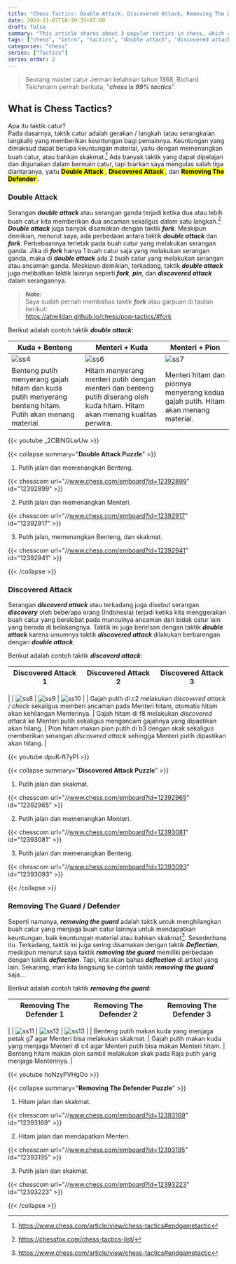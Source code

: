 ```yaml
---
title: "Chess Tactics: Double Attack, Discovered Attack, Removing The Defender"
date: 2024-11-07T10:39:37+07:00
draft: false
summary: "This article shares about 3 popular tactics in chess, which are Double Attack, Discovered Attack, and Removing The Defender"
tags: ["chess", "intro", "tactics", "double attack", "discovered attack", "removing the defender"]
categories: "chess"
series: ["Tactics"]
series_order: 2
---
```


> Seorang master catur Jerman kelahiran tahun 1868, Richard Teichmann pernah berkata, "***chess is 99% tactics***".

## What is Chess Tactics?

Apa itu taktik catur?  
Pada dasarnya, taktik catur adalah gerakan / langkah (atau serangkaian langkah) yang memberikan keuntungan bagi pemainnya. Keuntungan yang dimaksud dapat berupa keuntungan material, yaitu dengan memenangkan buah catur, atau bahkan skakmat.[^1] Ada banyak taktik yang dapat dipelajari dan digunakan dalam bermain catur, tapi biarkan saya mengulas salah tiga diantaranya, yaitu <mark> **Double Attack** </mark>, <mark> **Discovered Attack** </mark>, dan <mark> **Removing The Defender** </mark>.

### Double Attack

Serangan ***double attack*** atau serangan ganda terjadi ketika dua atau lebih buah catur kita memberikan dua ancaman sekaligus dalam satu langkah.[^2] ***Double attack*** juga banyak disamakan dengan taktik ***fork***. Meskipun demikian, menurut saya, ada perbedaan antara taktik ***double attack*** dan ***fork***. Perbebaannya terletak pada buah catur yang melakukan serangan ganda. Jika di ***fork*** hanya 1 buah catur saja yang melakukan serangan ganda, maka di ***double attack*** ada 2 buah catur yang melakukan serangan atau ancaman ganda. Meskipun demikian, terkadang, taktik ***double attack*** juga melibatkan taktik lainnya seperti ***fork***, ***pin***, dan ***discovered attack*** dalam serangannya.

> **Note:**  
> Saya sudah pernah membahas taktik ***fork*** atau garpuan di tautan berikut:  
> https://abwildan.github.io/chess/pop-tactics/#fork 

Berikut adalah contoh taktik ***double attack***:

|   Kuda + Benteng                      |   Menteri + Kuda                      |   Menteri + Pion                       |
|   ---                                 |   ---                                 |   ---                                  |
| ![ss4](/chess/pop-tactics2/ss4.png)   | ![ss6](/chess/pop-tactics2/ss6.png)   | ![ss7](/chess/pop-tactics2/ss7.png)    |
| Benteng putih menyerang gajah hitam dan kuda putih menyerang benteng hitam. Putih akan menang material. | Hitam menyerang menteri putih dengan menteri dan benteng putih diserang oleh kuda hitam. Hitam akan menang kualitas perwira. | Menteri hitam dan pionnya menyerang kedua gajah putih. Hitam akan menang material.  |

{{< youtube _2CBlNGLwUw >}}

{{< collapse summary="**Double Attack Puzzle**" >}} 
1. Putih jalan dan memenangkan Benteng.
 
{{< chesscom url="//www.chess.com/emboard?id=12392899" id="12392899" >}} 

2. Putih jalan dan memenangkan Menteri.

{{< chesscom url="//www.chess.com/emboard?id=12392917" id="12392917" >}} 

3. Putih jalan, memenangkan Benteng, dan skakmat.

{{< chesscom url="//www.chess.com/emboard?id=12392941" id="12392941" >}} 

{{< /collapse >}}

### Discovered Attack

Serangan ***discoverd attack*** atau terkadang juga disebut serangan ***discovery*** oleh beberapa orang (Indonesia) terjadi ketika kita menggerakan buah catur yang berakibat pada munculnya ancaman dari bidak catur lain yang berada di belakangnya. Taktik ini juga beririsan dengan taktik ***double attack*** karena umumnya taktik ***discovered attack*** dilakukan berbarengan dengan ***double attack***.

Berikut adalah contoh taktik ***discoverd attack***:

|   Discovered Attack 1           |   Discovered Attack 2                 |   Discovered Attack 3                  |
|   ---                           |   ---                                 |   ---                                  |
| 
| ![ss8](/chess/pop-tactics2/ss8.png) | ![ss9](/chess/pop-tactics2/ss9.png)   | ![ss10](/chess/pop-tactics2/ss10.png)    |
| Gajah putih di c2 melakukan *discovered attack / check* sekaligus memberi ancaman pada Menteri hitam, otomatis hitam akan kehilangan Menterinya. | Gajah hitam di f8 melakukan *discovered attack* ke Menteri putih sekaligus mengancam gajahnya yang dipastikan akan hilang. | Pion hitam makan pion putih di b3 dengan skak sekaligus memberikan serangan *discovered attack* sehingga Menteri putih dipastikan akan hilang. |

{{< youtube dpuK-ft7yPI >}}

{{< collapse summary="**Discovered Attack Puzzle**" >}} 

1. Putih jalan dan skakmat.

{{< chesscom url="//www.chess.com/emboard?id=12392965" id="12392965" >}} 

2. Putih jalan dan memenangkan Menteri.

{{< chesscom url="//www.chess.com/emboard?id=12393081" id="12393081" >}} 

3. Putih jalan dan memenangkan Benteng. 

{{< chesscom url="//www.chess.com/emboard?id=12393093" id="12393093" >}} 

{{< /collapse >}}

### Removing The Guard / Defender

Seperti namanya, ***removing the guard*** adalah taktik untuk menghilangkan buah catur yang menjaga buah catur lainnya untuk mendapatkan keuntungan, baik keuntungan material atau bahkan skakmat[^1]. Sesederhana itu. Terkadang, taktik ini juga sering disamakan dengan taktik ***Deflection***, meskipun menurut saya taktik ***removing the guard*** memiliki perbedaan dengan taktik ***deflection***. Tapi, kita akan bahas ***deflection*** di artikel yang lain. Sekarang, mari kita langsung ke contoh taktik ***removing the guard*** saja...

Berikut adalah contoh taktik ***removing the guard***:

|   Removing The Defender 1       |   Removing The Defender 2             |   Removing The Defender 3              |
|   ---                           |   ---                                 |   ---                                  |
| 
| ![ss11](/chess/pop-tactics2/ss11.png) | ![ss12](/chess/pop-tactics2/ss12.png)   | ![ss13](/chess/pop-tactics2/ss13.png)    |
| Benteng putih makan kuda yang menjaga petak g7 agar Menteri bisa melakukan skakmat. | Gajah putih makan kuda yang menjaga Menteri di c4 agar Menteri putih bisa makan Menteri hitam. | Benteng hitam makan pion sambil melakukan skak pada Raja putih yang menjaga Menterinya. |

{{< youtube hoNzyPVHgOo >}}

{{< collapse summary="**Removing The Defender Puzzle**" >}} 
1. Hitam jalan dan skakmat. 

{{< chesscom url="//www.chess.com/emboard?id=12393169" id="12393169" >}} 

2. Hitam jalan dan mendapatkan Menteri. 

{{< chesscom url="//www.chess.com/emboard?id=12393195" id="12393195" >}} 

3. Putih jalan dan skakmat. 
   
{{< chesscom url="//www.chess.com/emboard?id=12393223" id="12393223" >}} 

{{< /collapse >}}



[^1]: https://www.chess.com/article/view/chess-tactics#endgametactic
[^2]: https://chessfox.com/chess-tactics-list/




















